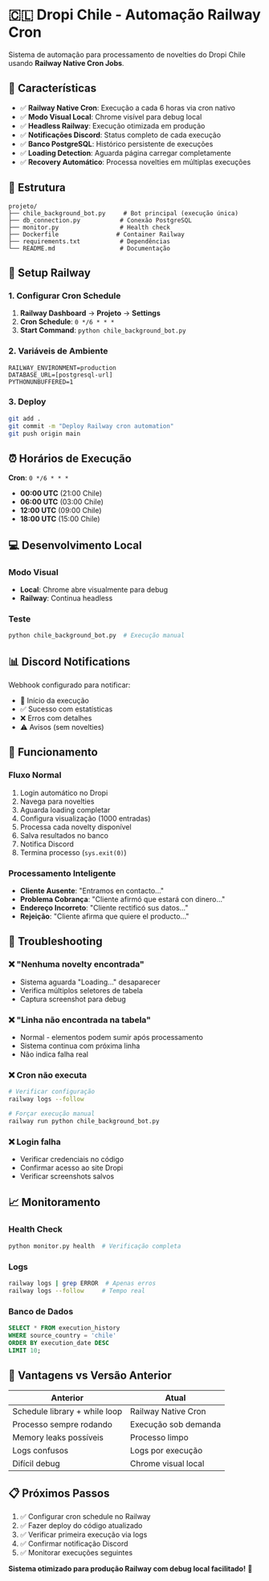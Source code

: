 # 🇨🇱 Dropi Chile - Automação Railway Cron

Sistema de automação para processamento de novelties do Dropi Chile usando **Railway Native Cron Jobs**.

## 🚀 Características

- ✅ **Railway Native Cron**: Execução a cada 6 horas via cron nativo
- ✅ **Modo Visual Local**: Chrome visível para debug local
- ✅ **Headless Railway**: Execução otimizada em produção
- ✅ **Notificações Discord**: Status completo de cada execução
- ✅ **Banco PostgreSQL**: Histórico persistente de execuções
- ✅ **Loading Detection**: Aguarda página carregar completamente
- ✅ **Recovery Automático**: Processa novelties em múltiplas execuções

## 📁 Estrutura

```
projeto/
├── chile_background_bot.py     # Bot principal (execução única)
├── db_connection.py           # Conexão PostgreSQL
├── monitor.py                 # Health check
├── Dockerfile                # Container Railway
├── requirements.txt           # Dependências
└── README.md                  # Documentação
```

## 🔧 Setup Railway

### 1. Configurar Cron Schedule
1. **Railway Dashboard** → **Projeto** → **Settings**
2. **Cron Schedule**: `0 */6 * * *`
3. **Start Command**: `python chile_background_bot.py`

### 2. Variáveis de Ambiente
```env
RAILWAY_ENVIRONMENT=production
DATABASE_URL=[postgresql-url]
PYTHONUNBUFFERED=1
```

### 3. Deploy
```bash
git add .
git commit -m "Deploy Railway cron automation"
git push origin main
```

## ⏰ Horários de Execução

**Cron**: `0 */6 * * *`
- **00:00 UTC** (21:00 Chile)
- **06:00 UTC** (03:00 Chile)
- **12:00 UTC** (09:00 Chile)
- **18:00 UTC** (15:00 Chile)

## 💻 Desenvolvimento Local

### Modo Visual
- **Local**: Chrome abre visualmente para debug
- **Railway**: Continua headless

### Teste
```bash
python chile_background_bot.py  # Execução manual
```

## 📊 Discord Notifications

Webhook configurado para notificar:
- 🚀 Início da execução
- ✅ Sucesso com estatísticas
- ❌ Erros com detalhes
- ⚠️ Avisos (sem novelties)

## 🔄 Funcionamento

### Fluxo Normal
1. Login automático no Dropi
2. Navega para novelties
3. Aguarda loading completar
4. Configura visualização (1000 entradas)
5. Processa cada novelty disponível
6. Salva resultados no banco
7. Notifica Discord
8. Termina processo (`sys.exit(0)`)

### Processamento Inteligente
- **Cliente Ausente**: "Entramos en contacto..."
- **Problema Cobrança**: "Cliente afirmó que estará con dinero..."
- **Endereço Incorreto**: "Cliente rectificó sus datos..."
- **Rejeição**: "Cliente afirma que quiere el producto..."

## 🐛 Troubleshooting

### ❌ "Nenhuma novelty encontrada"
- Sistema aguarda "Loading..." desaparecer
- Verifica múltiplos seletores de tabela
- Captura screenshot para debug

### ❌ "Linha não encontrada na tabela" 
- Normal - elementos podem sumir após processamento
- Sistema continua com próxima linha
- Não indica falha real

### ❌ Cron não executa
```bash
# Verificar configuração
railway logs --follow

# Forçar execução manual
railway run python chile_background_bot.py
```

### ❌ Login falha
- Verificar credenciais no código
- Confirmar acesso ao site Dropi
- Verificar screenshots salvos

## 📈 Monitoramento

### Health Check
```bash
python monitor.py health  # Verificação completa
```

### Logs
```bash
railway logs | grep ERROR  # Apenas erros
railway logs --follow     # Tempo real
```

### Banco de Dados
```sql
SELECT * FROM execution_history 
WHERE source_country = 'chile' 
ORDER BY execution_date DESC 
LIMIT 10;
```

## 🎯 Vantagens vs Versão Anterior

| Anterior | Atual |
|----------|-------|
| Schedule library + while loop | Railway Native Cron |
| Processo sempre rodando | Execução sob demanda |
| Memory leaks possíveis | Processo limpo |
| Logs confusos | Logs por execução |
| Difícil debug | Chrome visual local |

## 📋 Próximos Passos

1. ✅ Configurar cron schedule no Railway
2. ✅ Fazer deploy do código atualizado  
3. ✅ Verificar primeira execução via logs
4. ✅ Confirmar notificação Discord
5. ✅ Monitorar execuções seguintes

**Sistema otimizado para produção Railway com debug local facilitado!** 🚀